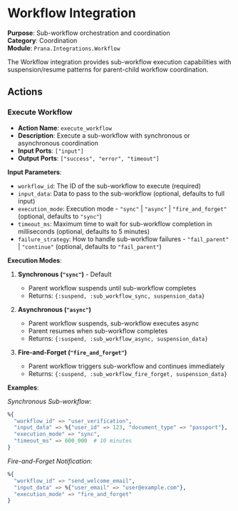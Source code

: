 # Workflow Integration

**Purpose**: Sub-workflow orchestration and coordination  
**Category**: Coordination  
**Module**: `Prana.Integrations.Workflow`

The Workflow integration provides sub-workflow execution capabilities with suspension/resume patterns for parent-child workflow coordination.

## Actions

### Execute Workflow
- **Action Name**: `execute_workflow`
- **Description**: Execute a sub-workflow with synchronous or asynchronous coordination
- **Input Ports**: `["input"]`
- **Output Ports**: `["success", "error", "timeout"]`

**Input Parameters**:
- `workflow_id`: The ID of the sub-workflow to execute (required)
- `input_data`: Data to pass to the sub-workflow (optional, defaults to full input)
- `execution_mode`: Execution mode - `"sync"` | `"async"` | `"fire_and_forget"` (optional, defaults to `"sync"`)
- `timeout_ms`: Maximum time to wait for sub-workflow completion in milliseconds (optional, defaults to 5 minutes)
- `failure_strategy`: How to handle sub-workflow failures - `"fail_parent"` | `"continue"` (optional, defaults to `"fail_parent"`)

**Execution Modes**:

1. **Synchronous (`"sync"`)** - Default
   - Parent workflow suspends until sub-workflow completes
   - Returns: `{:suspend, :sub_workflow_sync, suspension_data}`

2. **Asynchronous (`"async"`)**
   - Parent workflow suspends, sub-workflow executes async
   - Parent resumes when sub-workflow completes
   - Returns: `{:suspend, :sub_workflow_async, suspension_data}`

3. **Fire-and-Forget (`"fire_and_forget"`)**
   - Parent workflow triggers sub-workflow and continues immediately
   - Returns: `{:suspend, :sub_workflow_fire_forget, suspension_data}`

**Examples**:

*Synchronous Sub-workflow*:
```elixir
%{
  "workflow_id" => "user_verification",
  "input_data" => %{"user_id" => 123, "document_type" => "passport"},
  "execution_mode" => "sync",
  "timeout_ms" => 600_000  # 10 minutes
}
```

*Fire-and-Forget Notification*:
```elixir
%{
  "workflow_id" => "send_welcome_email",
  "input_data" => %{"user_email" => "user@example.com"},
  "execution_mode" => "fire_and_forget"
}
```